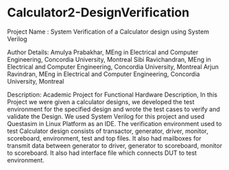 # Calculator2-DesignVerification
Project Name :
System Verification of a Calculator design using System Verilog

Author Details:
Amulya Prabakhar, MEng in Electrical and Computer Engineering, Concordia University, Montreal
Sibi Ravichandran, MEng in Electrical and Computer Engineering, Concordia University, Montreal
Arjun Ravindran, MEng in Electrical and Computer Engineering, Concordia University, Montreal

Description:
Academic Project for Functional Hardware Description, In this Project we were given a calculator designs, we developed the test environment for the specified design and wrote the test cases to verify and validate the Design. We used System Verilog for this project and used Questasim in Linux Platform as an IDE. The verification environment used to test Calculator design consists of transactor, generator, driver, monitor, scoreboard, environment, test and top files. It also had mailboxes for transmit data between generator to driver, generator to scoreboard, monitor to scoreboard. It also had interface file which connects DUT to test environment.
